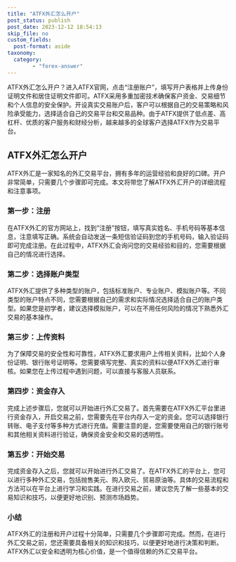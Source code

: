 ```yaml
---
title: "ATFX外汇怎么开户"
post_status: publish
post_date: 2023-12-12 18:54:13
skip_file: no
custom_fields: 
  post-format: aside
taxonomy:
  category:
        - "forex-answer"
---
```


ATFX外汇怎么开户？进入ATFX官网，点击“注册账户”，填写开户表格并上传身份证明文件和居住证明文件即可。ATFX采用多重加密技术确保客户资金、交易细节和个人信息的安全保护。开设真实交易账户后，客户可以根据自己的交易策略和风险承受能力，选择适合自己的交易平台和交易品种。由于ATFX提供了低点差、高杠杆、优质的客户服务和财经分析，越来越多的全球客户选择ATFX作为交易平台。

## ATFX外汇怎么开户

ATFX外汇是一家知名的外汇交易平台，拥有多年的运营经验和良好的口碑。开户非常简单，只需要几个步骤即可完成。本文将带您了解ATFX外汇开户的详细流程和注意事项。

### 第一步：注册

在ATFX外汇的官方网站上，找到“注册”按钮，填写真实姓名、手机号码等基本信息，注意填写正确。系统会自动发送一条短信验证码到您的手机号码，输入验证码即可完成注册。在此过程中，ATFX外汇会询问您的交易经验和目的，您需要根据自己的情况进行选择。

### 第二步：选择账户类型

ATFX外汇提供了多种类型的账户，包括标准账户、专业账户、模拟账户等。不同类型的账户特点不同，您需要根据自己的需求和实际情况选择适合自己的账户类型。如果您是初学者，建议选择模拟账户，可以在不用任何风险的情况下熟悉外汇交易的基本操作。

### 第三步：上传资料

为了保障交易的安全性和可靠性，ATFX外汇要求用户上传相关资料，比如个人身份证明、银行账号证明等。您需要填写完整、真实的资料以便ATFX外汇进行审核。如果您在上传过程中遇到问题，可以直接与客服人员联系。

### 第四步：资金存入

完成上述步骤后，您就可以开始进行外汇交易了。首先需要在ATFX外汇平台里进行资金存入，开启交易之前，您需要先在平台内存入一定的资金。您可以选择银行转账、电子支付等多种方式进行充值。需要注意的是，您需要使用自己的银行账号和其他相关资料进行验证，确保资金安全和交易的透明性。

### 第五步：开始交易

完成资金存入之后，您就可以开始进行外汇交易了。在ATFX外汇的平台上，您可以进行多种外汇交易，包括抛售美元、购入欧元、贸易原油等。具体的交易流程和方法可以在平台上进行学习和实践。在进行交易之前，建议您先了解一些基本的交易知识和技巧，以便更好地识别、预测市场趋势。

### 小结

ATFX外汇的注册和开户过程十分简单，只需要几个步骤即可完成。然而，在进行外汇交易之前，您还需要具备相关的知识和技巧，以便更好地进行决策和判断。ATFX外汇以安全和透明为核心价值，是一个值得信赖的外汇交易平台。
